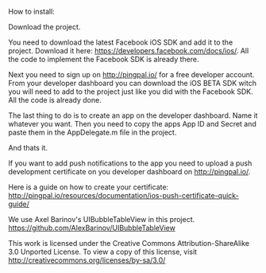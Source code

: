 How to install: 

Download the project.

You need to download the latest Facebook iOS SDK and add it to the project. Download it here: https://developers.facebook.com/docs/ios/. All the code to implement the Facebook SDK is already there.

Next you need to sign up on http://pingpal.io/ for a free developer account. From your developer dashboard you can download the iOS BETA SDK witch you will need to add to the project just like you did with the Facebook SDK. All the code is already done.

The last thing to do is to create an app on the developer dashboard. Name it whatever you want. Then you need to copy the apps App ID and Secret and paste them in the AppDelegate.m file in the project. 


And thats it. 


If you want to add push notifications to the app you need to upload a push development certificate on you developer dashboard on http://pingpal.io/. 

Here is a guide on how to create your certificate: http://pingpal.io/resources/documentation/ios-push-certificate-quick-guide/


We use Axel Barinov's UIBubbleTableView in this project. https://github.com/AlexBarinov/UIBubbleTableView

This work is licensed under the Creative Commons Attribution-ShareAlike 3.0 Unported License. To view a copy of this license, visit http://creativecommons.org/licenses/by-sa/3.0/
